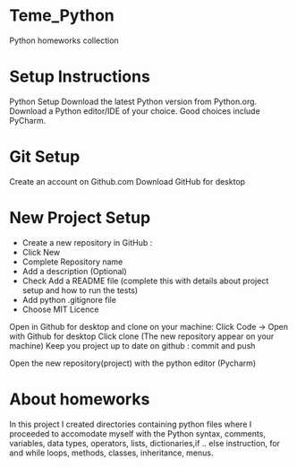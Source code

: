 # Teme_Python
Python homeworks collection
# Setup Instructions
Python Setup
Download the latest Python version from Python.org.
Download a Python editor/IDE of your choice. Good choices include PyCharm.
# Git Setup
Create an account on Github.com
Download GitHub for desktop
# New Project Setup
 * Create a new repository in GitHub :
 * Click New
 * Complete Repository name
 * Add a description (Optional)
 * Check Add a README file (complete this with details about project setup and how to run the tests) 
 * Add  python .gitignore file
 * Choose MIT Licence

Open in Github for desktop and clone on your machine: 
Click Code -> Open with Github for desktop
Click clone (The new repository appear on your machine)
Keep you project up to date on github : commit and push

Open the new repository(project) with the python editor (Pycharm)

# About homeworks
In this project I created directories containing python files where I proceeded to accomodate myself with 
the Python syntax, comments, variables, data types, operators, lists, dictionaries,if .. else instruction, 
for and while loops, methods, classes, inheritance, menus. 